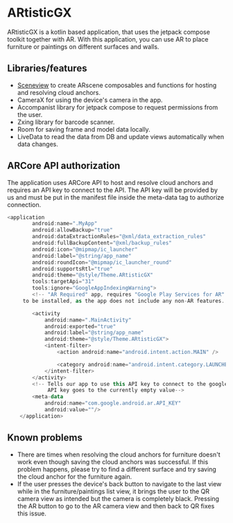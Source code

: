 # ARtisticGX

ARtisticGX is a kotlin based application, that uses the jetpack compose toolkit together with AR. With this application, you can use AR to place furniture or paintings on different surfaces and walls.

## Libraries/features

- [Sceneview](https://github.com/SceneView/sceneview-android/tree/main) to create ARscene composables and functions for hosting and resolving cloud anchors.
- CameraX for using the device's camera in the app.
- Accompanist library for jetpack compose to request permissions from the user.
- Zxing library for barcode scanner.
- Room for saving frame and model data locally.
- LiveData to read the data from DB and update views automatically when data changes.

## ARCore API authorization

The application uses ARCore API to host and resolve cloud anchors and requires an API key to connect to the API. The API key will be provided by us and must be put in the manifest file inside the meta-data tag to authorize connection.
```kotlin
<application
        android:name=".MyApp"
        android:allowBackup="true"
        android:dataExtractionRules="@xml/data_extraction_rules"
        android:fullBackupContent="@xml/backup_rules"
        android:icon="@mipmap/ic_launcher"
        android:label="@string/app_name"
        android:roundIcon="@mipmap/ic_launcher_round"
        android:supportsRtl="true"
        android:theme="@style/Theme.ARtisticGX"
        tools:targetApi="31"
        tools:ignore="GoogleAppIndexingWarning">
        <!-- "AR Required" app, requires "Google Play Services for AR" (ARCore)
     to be installed, as the app does not include any non-AR features. -->

        <activity
            android:name=".MainActivity"
            android:exported="true"
            android:label="@string/app_name"
            android:theme="@style/Theme.ARtisticGX">
            <intent-filter>
                <action android:name="android.intent.action.MAIN" />

                <category android:name="android.intent.category.LAUNCHER" />
            </intent-filter>
        </activity>
        <!-- Tells our app to use this API key to connect to the google cloud project
             API key goes to the currently empty value-->
        <meta-data
            android:name="com.google.android.ar.API_KEY"
            android:value=""/>
    </application>
```

## Known problems

- There are times when resolving the cloud anchors for furniture doesn't work even though saving the cloud anchors was successful. If this problem happens, please try to find a different surface and try saving the cloud anchor for the furniture again.
- If the user presses the device's back button to navigate to the last view while in the furniture/paintings list view, it brings the user to the QR camera view as intended but the camera is completely black. Pressing the AR button to go to the AR camera view and then back to QR fixes this issue.
